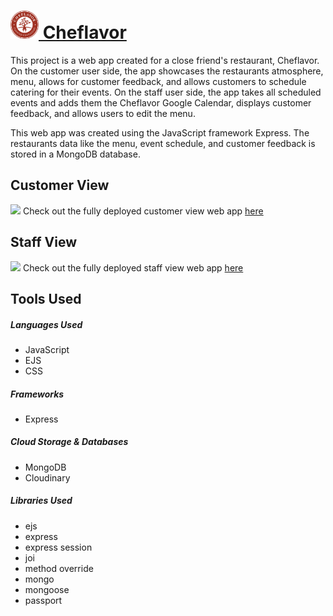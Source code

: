 <a href="https://protected-scrubland-89262.herokuapp.com/cheflavor"><h1><img src="./public/images/logo.png" width="45px"> Cheflavor</h1></a>

<p>This project is a web app created for a close friend's restaurant, Cheflavor.
On the customer user side, the app showcases the restaurants atmosphere, menu, allows for customer feedback, and allows customers to schedule catering for their events. On the staff user side, the app takes all scheduled events and adds them the Cheflavor Google Calendar, displays customer feedback, and allows users to edit the menu.

This web app was created using the JavaScript framework Express. The restaurants data
like the menu, event schedule, and customer feedback is stored in a MongoDB database.
 
## Customer View    
 <img src="./public/images/cheflavor_banyqt.gif">
 Check out the fully deployed customer view web app <a href="https://protected-scrubland-89262.herokuapp.com/cheflavor">here</a>

## Staff View 
<img src="./public/images/cheflavor-staffportal_ijllwa.gif" width="45px">
Check out the fully deployed staff view web app <a href="https://protected-scrubland-89262.herokuapp.com/cheflavor/stafflogin/login">here</a>
</p>

<h2>Tools Used</h2>

<h5>Languages Used</h5>
<ul>
    <li>JavaScript</li>
    <li>EJS</li>
    <li>CSS</li>
</ul>

<h5>Frameworks</h5>
<ul>
    <li>Express</li>
</ul>

<h5>Cloud Storage & Databases</h5>
<ul>
    <li>MongoDB</li>
    <li>Cloudinary</li>
</ul>

<h5>Libraries Used</h5>
<ul>
    <li>ejs</li>
    <li>express</li>
    <li>express session</li>
    <li>joi</li>
    <li>method override</li>
    <li>mongo</li>
    <li>mongoose</li>
    <li>passport</li>
</ul>

